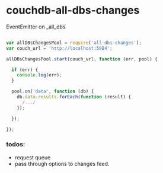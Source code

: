 # couchdb-all-dbs-changes

EventEmitter on _all_dbs

```js

var allDBsChangesPool = require('all-dbs-changes');
var couch_url = 'http://localhost:5984';

allDBsChangesPool.start(couch_url, function (err, pool) {

  if (err) {
    console.log(err);
  }

  pool.on('data', function (db) {
    db.data.results.forEach(function (result) {
      /.../
    });

  });

});

```

### todos:

* request queue
* pass through options to changes feed.
